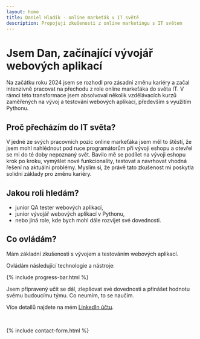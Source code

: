 ```yaml
---
layout: home
title: Daniel Hladík - online markeťák v IT světě
description: Propojuji zkušenosti z online marketingu s IT světem
---
```


<div class="start-side-image">
    <div class="side-image left"></div>
    <div class="side-image right"></div>
</div>
<script src="/assets/js/side-image.js" defer></script>

# Jsem Dan, začínající vývojář webových aplikací
Na začátku roku 2024 jsem se rozhodl pro zásadní změnu kariéry a začal intenzivně pracovat na přechodu z role online markeťáka do světa IT. V rámci této transformace jsem absolvoval několik vzdělávacích kurzů zaměřených na vývoj a testování webových aplikací, především s využitím Pythonu.

<div class="parallax"></div>

## Proč přecházím do IT světa?
V jedné ze svých pracovních pozic online markeťáka jsem měl to štěstí, že jsem mohl nahlédnout pod ruce programátorům při vývoji eshopu a otevřel se mi do té doby nepoznaný svět. Bavilo mě se podílet na vývoji eshopu krok po kroku, vymýšlet nové funkcionality, testovat a navrhovat vhodná řešení na aktuální problémy. Myslím si, že právě tato zkušenost mi poskytla solidní základy pro změnu kariéry.

<div class="parallax"></div>

## Jakou roli hledám?
- junior QA tester webových aplikací,
- junior vývojář webových aplikací v Pythonu,
- nebo jiná role, kde bych mohl dále rozvíjet své dovednosti.

<div class="parallax"></div>

## Co ovládám?
Mám základní zkušenosti s vývojem a testováním webových aplikací.

Ovládám následující technologie a nástroje:

{% include progress-bar.html %}

Jsem připravený učit se dál, zlepšovat své dovednosti a přinášet hodnotu svému budoucímu týmu. Co neumím, to se naučím.

Více detailů najdete na mém [LinkedIn účtu](https://www.linkedin.com/in/daniel-hladik/).

<p id="contact-form">&nbsp;<p>
{% include contact-form.html %}

<!--
{% include archive.html %}
-->
